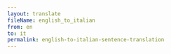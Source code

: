 ```yaml
--- 
layout: translate 
fileName: english_to_italian 
from: en
to: it 
permalink: english-to-italian-sentence-translation
---
```

